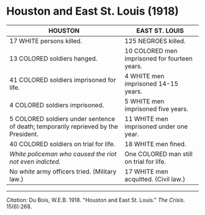 # Houston and East St. Louis (1918)


| HOUSTON                                                                              | EAST ST. LOUIS                                |
|--------------------------------------------------------------------------------------|-----------------------------------------------|
| 17 WHITE persons killed.                                                             | 125 NEGROES killed.                           |
| 13 COLORED soldiers hanged.                                                          | 10 COLORED men imprisoned for fourteen years. |
| 41 COLORED soldiers imprisoned for life.                                             | 4 WHITE men imprisoned 14-15 years.           |
| 4 COLORED soldiers imprisoned.                                                       | 5 WHITE men imprisoned five years.            |
| 5 COLORED soldiers under sentence of death; temporarily reprieved by the President.  | 11 WHITE men imprisoned under one year.       |
| 40 COLORED soldiers on trial for life.                                               | 18 WHITE men fined.                           |
| *White policeman who caused the riot not even indicted.*                             | One COLORED man still on trial for life.      |
| No *white* army officers tried. (Military law.)                                      | 17 WHITE men acquitted. (Civil law.)          |


______________
*Citation:* Du Bois, W.E.B. 1918. "Houston and East St. Louis." *The Crisis*. 15(6):268.
